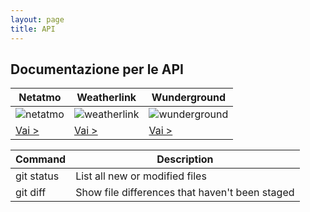 ```yaml
---
layout: page
title: API
---
```


## Documentazione per le API
|  Netatmo | Weatherlink | Wunderground |
| --- | --- | --- |
| ![netatmo](https://i.ibb.co/SB6Z1x0/netatmo.png) | ![weatherlink](https://i.ibb.co/x3tr36L/weatherlink.png) | ![wunderground](https://i.ibb.co/njVJhWw/wunderground.png) |
| [Vai >](/api/netatmo) | [Vai >](/api/weatherlinkapi) | [Vai >](/api/wunderground) |

| Command | Description |
| --- | --- |
| git status | List all new or modified files |
| git diff | Show file differences that haven't been staged |
